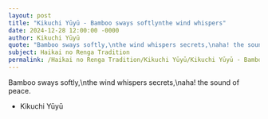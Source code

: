 ```yaml
---
layout: post
title: "Kikuchi Yūyū - Bamboo sways softlynthe wind whispers"
date: 2024-12-28 12:00:00 -0000
author: Kikuchi Yūyū
quote: "Bamboo sways softly,\nthe wind whispers secrets,\naha! the sound of peace."
subject: Haikai no Renga Tradition
permalink: /Haikai no Renga Tradition/Kikuchi Yūyū/Kikuchi Yūyū - Bamboo sways softlynthe wind whispers
---
```


Bamboo sways softly,\nthe wind whispers secrets,\naha! the sound of peace.

- Kikuchi Yūyū
